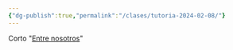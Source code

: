 ```yaml
---
{"dg-publish":true,"permalink":"/clases/tutoria-2024-02-08/"}
---
```



<div class="slide">

Corto "[Entre nosotros](https://www.youtube.com/watch?v=fc6o_cx2WTM)"

</div>
